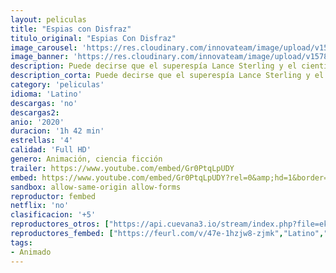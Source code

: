 ```yaml
---
layout: peliculas
title: "Espias con Disfraz"
titulo_original: "Espias Con Disfraz"
image_carousel: 'https://res.cloudinary.com/innovateam/image/upload/v1578453306/espias-min_zyylqe.jpg'
image_banner: 'https://res.cloudinary.com/innovateam/image/upload/v1578453450/tumblr_bd831d8a1dd064d62e8c48f23bc8f7ce_999c337c_1280-min_utcnju.png'
description: Puede decirse que el superespía Lance Sterling y el científico Walter Beckett no tienen nada que ver entre sí, Lance es relajado, educado y caballeroso. Walter lo opuesto. Lo que le falta a Walter de habilidades sociales lo compensa con una dosis extra de ingenio e inventiva, con los que crea fascinantes artilugios que Lance usa en sus épicas misiones. Pero cuando los acontecimientos sorprenden con un giro inesperado, Walter y Lance tendrán que confiar el uno en el otro… Y todo el mundo estará en peligro.
description_corta: Puede decirse que el superespía Lance Sterling y el científico Walter Beckett no tienen nada que ver entre sí, Lance es relajado, educado y caballeroso. Walter lo opuesto. Lo que le...
category: 'peliculas'
idioma: 'Latino'
descargas: 'no'
descargas2:
anio: '2020'
duracion: '1h 42 min'
estrellas: '4'
calidad: 'Full HD'
genero: Animación, ciencia ficción
trailer: https://www.youtube.com/embed/Gr0PtqLpUDY
embed: https://www.youtube.com/embed/Gr0PtqLpUDY?rel=0&amp;hd=1&border=0&wmode=opaque&enablejsapi=1&modestbranding=1&controls=1&showinfo=1
sandbox: allow-same-origin allow-forms
reproductor: fembed
netflix: 'no'
clasificacion: '+5'
reproductores_otros: ["https://api.cuevana3.io/stream/index.php?file=ek5lbm9xYWNrS0xYMTZLa2xNbkdvY3ZTb3BtZng4TGp6ZFpobGFMUGtOelcwcUZmbWRIVzRkakVuS0JnbEplcG1KUnNZSlRTMGViVTBxZGdsdEhPb3BTemxJQmtyYnJmbVpkL1lLRFNsWmJheEorYmw5R2wyTmZIbUd4a2w1bWxuWmRvWTJ5WA","Latino","https://player.premiumstream.live/player.php?id=MTM4MQ","Latino","https://gdriveplayer.me/embed2.php?link=QpofEx7jVh5rpV67BuLNOAGvjAzoj1rxNqyYM6LN2E0JtfYQ9tXgcItzGFk%252FLCzh4kjCOpECoNiHo2cVQ8Lnq82egeECJqRWToLsN87hKaJfd381ILeF3X8nvjuFO8bIx9ryjB%252BmYisfQHvlR1znR3eOSE2BabF5CQ6m%252Bmy%252FLFPj7dGGbvPf%252BQFC2U6iwA6P9%252BJcTBFEtrozKXy%252BX7Pr%252FM","Latino","https://mstream.website/z1ibfrc0tcm1","Latino","https://mstream.website/xttu5hsvmfm4","Latino"]
reproductores_fembed: ["https://feurl.com/v/47e-1hzjw8-zjmk","Latino","https://videobb.site/v/362kjsm6px6pnwd","Latino"]
tags:
- Animado
---
```













